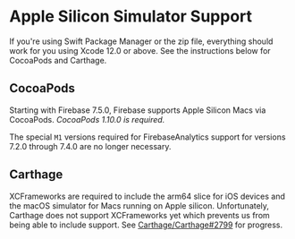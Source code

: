 # Apple Silicon Simulator Support

If you're using Swift Package Manager or the zip file, everything should work for you
using Xcode 12.0 or above. See the instructions below for CocoaPods and Carthage.

## CocoaPods

Starting with Firebase 7.5.0, Firebase supports Apple Silicon Macs via CocoaPods. *CocoaPods 1.10.0
is required.*

The special `M1` versions required for FirebaseAnalytics support for versions 7.2.0 through 7.4.0
are no longer necessary.

## Carthage

XCFrameworks are required to include the arm64 slice for iOS devices and the macOS simulator for
Macs running on Apple silicon. Unfortunately, Carthage does not support XCFrameworks yet which
prevents us from being able to include support. See
[Carthage/Carthage#2799](https://github.com/Carthage/Carthage/issues/2799) for progress.
